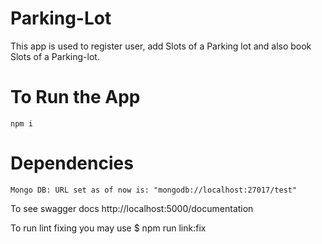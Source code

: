 # Parking-Lot
This app is used to register user, add Slots of a Parking lot and also book Slots of
a Parking-lot.

# To Run the App

    npm i

# Dependencies
    
    Mongo DB: URL set as of now is: "mongodb://localhost:27017/test"


To see swagger docs
    http://localhost:5000/documentation

To run lint fixing you may use
    $ npm run link:fix